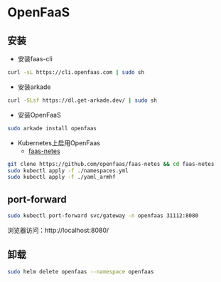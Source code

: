 # OpenFaaS

## 安装
* 安装faas-cli
```bash
curl -sL https://cli.openfaas.com | sudo sh
```

* 安装arkade
```bash
curl -SLsf https://dl.get-arkade.dev/ | sudo sh
```

* 安装OpenFaaS
```bash
sudo arkade install openfaas
```

* Kubernetes上启用OpenFaas
    * [faas-netes](https://github.com/openfaas/faas-netes/blob/master/chart/openfaas/README.md)
```bash
git clone https://github.com/openfaas/faas-netes && cd faas-netes
sudo kubectl apply -f ./namespaces.yml
sudo kubectl apply -f ./yaml_armhf
```


## port-forward
```bash
sudo kubectl port-forward svc/gateway -n openfaas 31112:8080
```
浏览器访问：http://localhost:8080/


## 卸载
```bash
sudo helm delete openfaas --namespace openfaas
```
